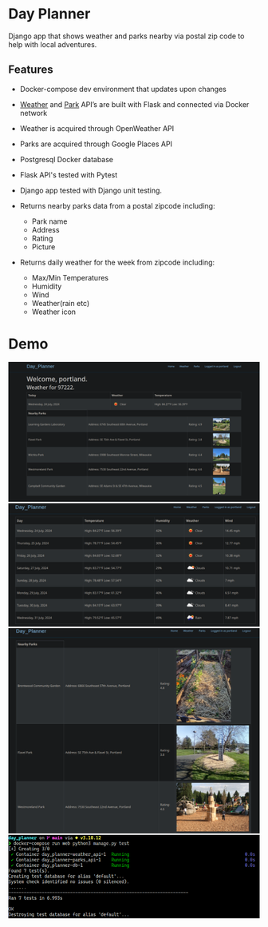 # Day Planner
Django app that shows weather and parks nearby via postal zip code to help with local adventures.

## Features
- Docker-compose dev environment that updates upon changes
- [Weather](https://github.com/Ramsey2022/planner_weather_api) and [Park](https://github.com/Ramsey2022/planner_parks_api) API’s are built with Flask and connected via Docker network
- Weather is acquired through OpenWeather API
- Parks are acquired through Google Places API
- Postgresql Docker database
- Flask API's tested with Pytest
- Django app tested with Django unit testing.
- Returns nearby parks data from a postal zipcode including:

  - Park name
  - Address
  - Rating
  - Picture
- Returns daily weather for the week from zipcode including:

  - Max/Min Temperatures
  - Humidity
  - Wind
  - Weather(rain etc)
  - Weather icon

# Demo
<img src="img/django_home.png" alt="django home page demo">
<img src="img/django_weather.png" alt="django weather demo">
<img src="img/django_parks.png" alt="django parks demo">
<img src="img/django_test.png" alt="django test results demo">
